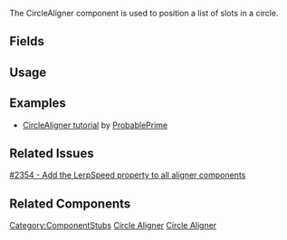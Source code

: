 <languages></languages> <translate>

The CircleAligner component is used to position a list of slots in a
circle.

## Fields

## Usage

## Examples

-   [CircleAligner
    tutorial](https://www.youtube.com/watch?v=5nX-eb9p9s4) by
    [ProbablePrime](User:ProbablePrime "wikilink")

## Related Issues

[#2354 - Add the LerpSpeed property to all aligner
components](https://github.com/Resonite-Metaverse/ResonitePublic/issues/2354)

## Related Components

</translate>

[Category:ComponentStubs](Category:ComponentStubs "wikilink") [Circle
Aligner](Category:Components{{#translation:}} "wikilink") [Circle
Aligner](Category:Components:Transform:Drivers{{#translation:}} "wikilink")